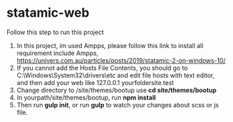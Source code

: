 # statamic-web

Follow this step to run this project

1. In this project, im used Ampps, please follow this link to install all requirement include Ampps, https://univers.com.au/particles/posts/2019/statamic-2-on-windows-10/
2. If you cannot add the Hosts File Contents, you should go to C:\Windows\System32\drivers\etc and edit file hosts with text editor, and then add your web like 127.0.0.1 yourfoldersite.test
3. Change directory to /site/themes/bootup use <strong>cd site/themes/bootup</strong>
4. In yourpath/site/themes/bootup, run <strong>npm install</strong>
5. Then run <strong>gulp init</strong>, or run <strong>gulp</strong> to watch your changes about scss or js file.
